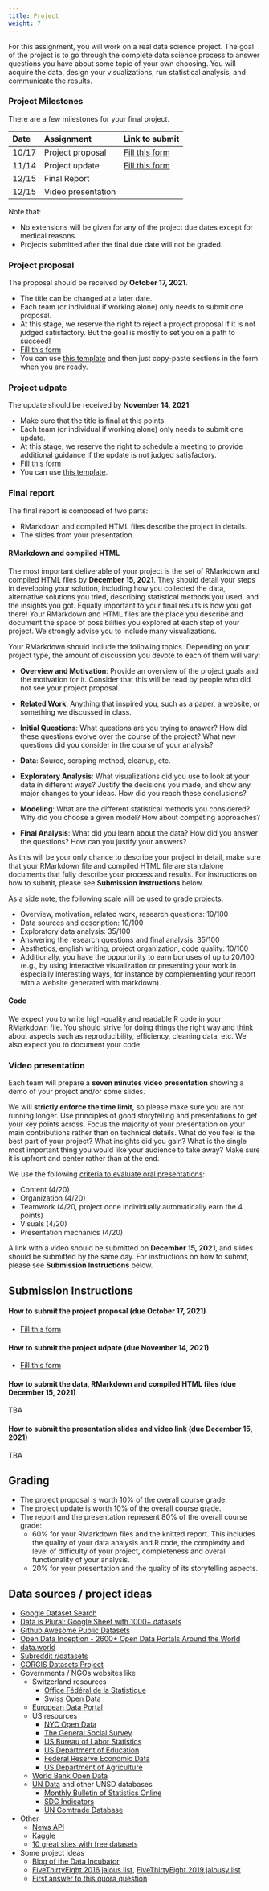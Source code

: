 ```yaml
---
title: Project
weight: 7
---
```


For this assignment, you will work on a real data science project. 
The goal of the project is to go through the complete data science process to answer questions you have about some topic of your own choosing. 
You will acquire the data, design your visualizations, run statistical analysis, and communicate the results.

### Project Milestones
There are a few milestones for your final project. 

| Date |  Assignment | Link to submit |
| :---  | :---  | :---  |
| 10/17 | Project proposal | [Fill this form](https://forms.gle/EWr81qX7evy6VCQ28) |
| 11/14 | Project update | [Fill this form](https://forms.gle/DGbDL9RppyShMkgS6) |
| 12/15 | Final Report | |
| 12/15 | Video presentation | |

Note that:

* No extensions will be given for any of the project due dates except for medical reasons.
* Projects submitted after the final due date will not be graded. 

### Project proposal

The proposal should be received by **October 17, 2021**.

* The title can be changed at a later date. 
* Each team (or individual if working alone) only needs to submit one proposal. 
* At this stage, we reserve the right to reject a project proposal if it is not 
judged satisfactory. But the goal is mostly to set you on a path to succeed! 
* [Fill this form](https://forms.gle/EWr81qX7evy6VCQ28)
* You can use [this template](https://raw.githubusercontent.com/tvatter/dsfba_2021/master/static/lectures/project_proposal.Rmd) and then just copy-paste sections in the form
  when you are ready.

### Project udpate

The update should be received by **November 14, 2021**.

* Make sure that the title is final at this points.
* Each team (or individual if working alone) only needs to submit one update. 
* At this stage, we reserve the right to schedule a meeting to provide additional guidance if 
the update is not judged satisfactory.
* [Fill this form](https://forms.gle/DGbDL9RppyShMkgS6)
* You can use [this template](https://raw.githubusercontent.com/tvatter/dsfba_2021/master/static/lectures/dsfba_project.zip).

### Final report

The final report is composed of two parts:

* RMarkdown and compiled HTML files describe the project in details.
* The slides from your presentation.

#### RMarkdown and compiled HTML
The most important deliverable of your project is the set of RMarkdown and compiled HTML files by **December 15, 2021**. 
They should detail your steps in developing your solution, including how you collected the data, alternative solutions you tried, describing statistical methods you used, and the insights you got. 
Equally important to your final results is how you got there! 
Your RMarkdown and HTML files are the place you describe and document the space of possibilities you explored at each step of your project. 
We strongly advise you to include many visualizations.

Your RMarkdown should include the following topics. 
Depending on your project type, the amount of discussion you devote to each of them will vary:

* **Overview and Motivation**: Provide an overview of the project goals and the motivation for it. Consider that this will be read by people who did not see your project proposal.

* **Related Work**: Anything that inspired you, such as a paper, a website, or something we discussed in class.

* **Initial Questions**: What questions are you trying to answer? How did these questions evolve over the course of the project? What new questions did you consider in the course of your analysis?

* **Data**: Source, scraping method, cleanup, etc.

* **Exploratory Analysis**: What visualizations did you use to look at your data in different ways? Justify the decisions you made, and show any major changes to your ideas. How did you reach these conclusions?

* **Modeling**: What are the different statistical methods you considered? Why did you choose a given model? 
How about competing approaches?

* **Final Analysis**: What did you learn about the data? How did you answer the questions? How can you justify your answers?

As this will be your only chance to describe your project in detail, make sure that your RMarkdown file and compiled HTML file are standalone documents that fully describe your process and results. 
For instructions on how to submit, please see **Submission Instructions** below.

As a side note, the following scale will be used to grade projects:

* Overview, motivation, related work, research questions: 10/100
* Data sources and description: 10/100
* Exploratory data analysis: 35/100
* Answering the research questions and final analysis: 35/100
* Aesthetics, english writing, project organization, code quality: 10/100
* Additionally, you have the opportunity to earn bonuses of up to 20/100 (e.g., by using interactive visualization or presenting your work in especially interesting ways, for instance by complementing your report with a website generated with markdown).


#### Code
We expect you to write high-quality and readable R code in your RMarkdown file. 
You should strive for doing things the right way and think about aspects such as reproducibility, efficiency, cleaning data, etc. 
We also expect you to document your code.

### Video presentation
Each team will prepare a **seven minutes video presentation** showing a demo of your project and/or some slides. 

We will **strictly enforce the time limit**, so please make sure you are not running longer. 
Use principles of good storytelling and presentations to get your key points across.
Focus the majority of your presentation on your main contributions rather than on technical details. 
What do you feel is the best part of your project? 
What insights did you gain? 
What is the single most important thing you would like your audience to take away? 
Make sure it is upfront and center rather than at the end.

We use the following [criteria to evaluate oral presentations](https://dept.writing.wisc.edu/wac/the-challenge-of-evaluating-oral-presentations/):

* Content (4/20)
* Organization (4/20)
* Teamwork (4/20, project done individually automatically earn the 4 points)
* Visuals (4/20)
* Presentation mechanics (4/20)

A link with a video should be submitted on **December 15, 2021**, and slides should be submitted by the same day.
For instructions on how to submit, please see **Submission Instructions** below.

## Submission Instructions

#### How to submit the project proposal (due October 17, 2021)

* [Fill this form](https://forms.gle/EWr81qX7evy6VCQ28)

#### How to submit the project udpate (due November 14, 2021)

* [Fill this form](https://forms.gle/DGbDL9RppyShMkgS6)

#### How to submit the data, RMarkdown and compiled HTML files (due December 15, 2021)
TBA

#### How to submit the presentation slides and video link (due December 15, 2021)
TBA 


## Grading

* The project proposal is worth 10% of the overall course grade.
* The project update is worth 10% of the overall course grade.
* The report and the presentation represent 80% of the overall course grade:
  * 60% for your RMarkdown files and the knitted report. 
	This includes the quality of your data analysis and R code, the complexity and level 
	of difficulty of your project, completeness and overall functionality of your analysis. 
  * 20% for your presentation and the quality of its storytelling aspects.

## Data sources / project ideas

* [Google Dataset Search](https://datasetsearch.research.google.com/)
* [Data is Plural: Google Sheet with 1000+ datasets](https://docs.google.com/spreadsheets/d/1wZhPLMCHKJvwOkP4juclhjFgqIY8fQFMemwKL2c64vk/edit#gid=0)
* [Github Awesome Public Datasets](https://github.com/awesomedata/awesome-public-datasets)
* [Open Data Inception - 2600+ Open Data Portals Around the World](https://opendatainception.io/)
* [data.world](https://data.world/)
* [Subreddit r/datasets](https://www.reddit.com/r/datasets/)
* [CORGIS Datasets Project](https://corgis-edu.github.io/corgis/)
* Governments / NGOs websites like
    * Switzerland resources
        * [Office Fédéral de la Statistique](https://www.bfs.admin.ch/bfs/fr/home.html)
        * [Swiss Open Data](https://opendata.swiss/fr)
    * [European Data Portal](https://www.europeandataportal.eu/en)
    * US resources
        * [NYC Open Data](https://opendata.cityofnewyork.us/)
        * [The General Social Survey](https://gss.norc.org/)
        * [US Bureau of Labor Statistics](https://www.bls.gov/)
        * [US Department of Education](https://www2.ed.gov/rschstat/landing.jhtml)
        * [Federal Reserve Economic Data](https://fred.stlouisfed.org/)
        * [US Department of Agriculture](https://www.nass.usda.gov/Quick_Stats/)
    * [World Bank Open Data](https://data.worldbank.org/)
    * [UN Data](http://data.un.org/) and other UNSD databases
        * [Monthly Bulletin of Statistics Online](https://unstats.un.org/unsd/mbs/app/DataSearchTable.aspx)
        * [SDG Indicators](https://unstats.un.org/sdgs/indicators/database)
        * [UN Comtrade Database](https://comtrade.un.org/)
* Other
    * [News API](https://newsapi.org/)
    * [Kaggle](https://www.kaggle.com/)
    * [10 great sites with free datasets](https://towardsdatascience.com/top-10-great-sites-with-free-data-sets-581ac8f6334)
* Some project ideas
    * [Blog of the Data Incubator](https://blog.thedataincubator.com/2016/10/data-science-project-ideas/)
    * [FiveThirtyEight 2016 jalous list](https://fivethirtyeight.com/features/damn-we-wish-wed-written-these-11-stories/), [FiveThirtyEight 2019 jalousy list](https://fivethirtyeight.com/features/damn-we-wish-wed-written-these-17-stories/)
    * [First answer to this quora question](https://www.quora.com/What-are-some-good-data-science-projects?share=1)
